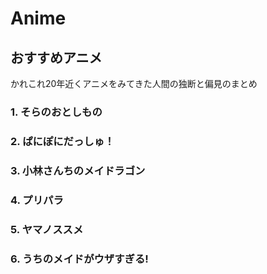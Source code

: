 # Anime

## おすすめアニメ

かれこれ20年近くアニメをみてきた人間の独断と偏見のまとめ

### 1. そらのおとしもの


### 2. ぱにぽにだっしゅ！


### 3. 小林さんちのメイドラゴン


### 4. プリパラ


### 5. ヤマノススメ


### 6. うちのメイドがウザすぎる!
